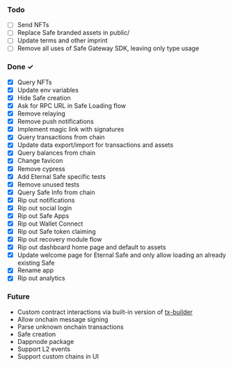 ### Todo

- [ ] Send NFTs
- [ ] Replace Safe branded assets in public/
- [ ] Update terms and other imprint
- [ ] Remove all uses of Safe Gateway SDK, leaving only type usage

### Done ✓

- [x] Query NFTs
- [x] Update env variables
- [x] Hide Safe creation
- [x] Ask for RPC URL in Safe Loading flow
- [x] Remove relaying
- [x] Remove push notifications
- [x] Implement magic link with signatures
- [x] Query transactions from chain
- [x] Update data export/import for transactions and assets
- [x] Query balances from chain
- [x] Change favicon
- [x] Remove cypress
- [x] Add Eternal Safe specific tests
- [x] Remove unused tests
- [x] Query Safe Info from chain
- [x] Rip out notifications
- [x] Rip out social login
- [x] Rip out Safe Apps
- [x] Rip out Wallet Connect
- [x] Rip out Safe token claiming
- [x] Rip out recovery module flow
- [x] Rip out dashboard home page and default to assets
- [x] Update welcome page for Eternal Safe and only allow loading an already existing Safe
- [x] Rename app
- [x] Rip out analytics

### Future

- Custom contract interactions via built-in version of [tx-builder](https://github.com/safe-global/safe-react-apps/tree/development/apps/tx-builder)
- Allow onchain message signing
- Parse unknown onchain transactions
- Safe creation
- Dappnode package
- Support L2 events
- Support custom chains in UI
